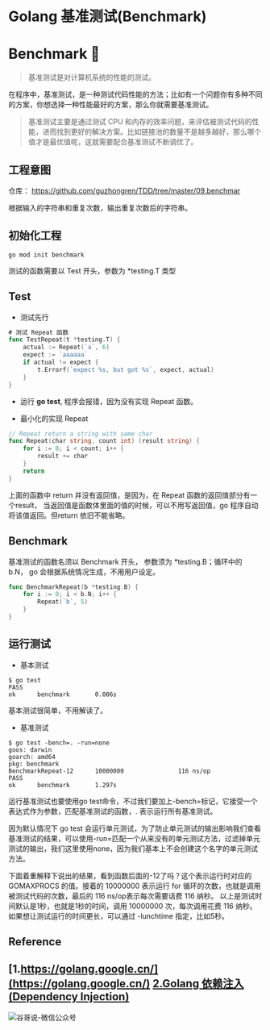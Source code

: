 # Golang 基准测试(Benchmark)


# Benchmark 🧪

> 基准测试是对计算机系统的性能的测试。

在程序中，基准测试，是一种测试代码性能的方法；比如有一个问题你有多种不同的方案，你想选择一种性能最好的方案，那么你就需要基准测试。

> 基准测试主要是通过测试 CPU 和内存的效率问题，来评估被测试代码的性能，进而找到更好的解决方案。比如链接池的数量不是越多越好，那么哪个值才是最优值呢，这就需要配合基准测试不断调优了。

## 工程意图

仓库： <https://github.com/guzhongren/TDD/tree/master/09.benchmar>

根据输入的字符串和重复次数，输出重复次数后的字符串。

## 初始化工程

```shell
go mod init benchmark
```

测试的函数需要以 Test 开头，参数为 *testing.T 类型

## Test

* 测试先行
```go
# 测试 Repeat 函数
func TestRepeat(t *testing.T) {
	actual := Repeat(`a`, 6)
	expect := `aaaaaa`
	if actual != expect {
		t.Errorf(`expect %s, but got %s`, expect, actual)
	}
}
```
* 运行 **go test**, 程序会报错，因为没有实现 Repeat 函数。

* 最小化的实现 Repeat

```go
// Repeat return a string with same char
func Repeat(char string, count int) (result string) {
	for i := 0; i < count; i++ {
		result += char
	}
	return
}
```

上面的函数中 return 并没有返回值，是因为，在 Repeat 函数的返回值部分有一个result，
当返回值是函数体里面的值的时候，可以不用写返回值，go 程序自动将该值返回。但return 依旧不能省略。

## Benchmark

基准测试的函数名须以 Benchmark 开头， 参数须为 *testing.B；循环中的 b.N， go 会根据系统情况生成，不用用户设定。

```go
func BenchmarkRepeat(b *testing.B) {
	for i := 0; i < b.N; i++ {
		Repeat(`b`, 5)
	}
}

```

## 运行测试

* 基本测试

```shell
$ go test
PASS
ok      benchmark       0.006s
```

基本测试很简单，不用解读了。

* 基准测试

```shell
$ go test -bench=. -run=none
goos: darwin
goarch: amd64
pkg: benchmark
BenchmarkRepeat-12      10000000               116 ns/op
PASS
ok      benchmark       1.297s
```

运行基准测试也要使用go test命令，不过我们要加上-bench=标记，它接受一个表达式作为参数，匹配基准测试的函数，. 表示运行所有基准测试。

因为默认情况下 go test 会运行单元测试，为了防止单元测试的输出影响我们查看基准测试的结果，可以使用-run=匹配一个从来没有的单元测试方法，过滤掉单元测试的输出，我们这里使用none，因为我们基本上不会创建这个名字的单元测试方法。

下面着重解释下说出的结果，看到函数后面的-12了吗？这个表示运行时对应的 GOMAXPROCS 的值。接着的 10000000 表示运行 for 循环的次数，也就是调用被测试代码的次数，最后的 116 ns/op表示每次需要话费 116 纳秒。
以上是测试时间默认是1秒，也就是1秒的时间，调用 10000000 次，每次调用花费 116 纳秒。如果想让测试运行的时间更长，可以通过 -lunchtime 指定，比如5秒。





## Reference

[1.https://golang.google.cn/](https://golang.google.cn/)
[2.Golang 依赖注入(Dependency Injection)](https://guzhongren.github.io/2019/09/golang-%E4%BE%9D%E8%B5%96%E6%B3%A8%E5%85%A5dependency-injection/)
----
![谷哥说-微信公众号](/images/wechat/扫码_搜索联合传播样式-标准色版.png)
